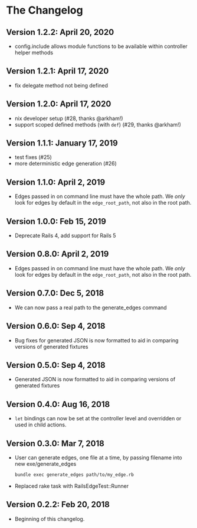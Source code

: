 # The Changelog

## Version 1.2.2: April 20, 2020
- config.include allows module functions to be available within controller helper methods

## Version 1.2.1: April 17, 2020

- fix delegate method not being defined

## Version 1.2.0: April 17, 2020

- nix developer setup (#28, thanks @arkham!)
- support scoped defined methods (with `def`) (#29, thanks @arkham!)

## Version 1.1.1: January 17, 2019

- test fixes (#25)
- more deterministic edge generation (#26)

## Version 1.1.0: April 2, 2019

- Edges passed in on command line must have the whole path. We _only_ look for edges by default in the `edge_root_path`, not also in the root path.

## Version 1.0.0: Feb 15, 2019

- Deprecate Rails 4, add support for Rails 5

## Version 0.8.0: April 2, 2019

- Edges passed in on command line must have the whole path. We _only_ look for edges by default in the `edge_root_path`, not also in the root path.

## Version 0.7.0: Dec 5, 2018

- We can now pass a real path to the generate_edges command

## Version 0.6.0: Sep 4, 2018

- Bug fixes for generated JSON is now formatted to aid in comparing versions of generated fixtures

## Version 0.5.0: Sep 4, 2018

- Generated JSON is now formatted to aid in comparing versions of generated fixtures

## Version 0.4.0: Aug 16, 2018

- `let` bindings can now be set at the controller level and overridden or used in child actions.

## Version 0.3.0: Mar 7, 2018

- User can generate edges, one file at a time, by passing filename into new exe/generate_edges

    ```sh
    bundle exec generate_edges path/to/my_edge.rb
    ```

- Replaced rake task with RailsEdgeTest::Runner

## Version 0.2.2: Feb 20, 2018

- Beginning of this changelog.
